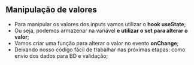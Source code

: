 ## Manipulação de valores

- Para manipular os valores dos inputs vamos utilizar o **hook useState**;
- Ou seja, podemos armazenar na variável **e utilizar o set para alterar o valor**;
- Vamos criar uma função para alterar o valor no evento **onChange**;
- Deixando nosso código fácil de trabalhar nas próximas etapas: como envio dos dados para BD e validação;